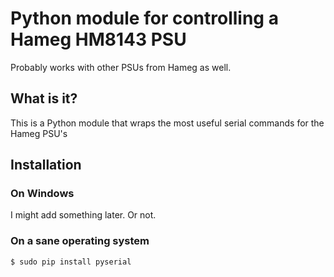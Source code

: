 # Python module for controlling a Hameg HM8143 PSU

Probably works with other PSUs from Hameg as well.

## What is it?

This is a Python module that wraps the most useful serial commands for the Hameg PSU's

## Installation

### On Windows

I might add something later. Or not.

### On a sane operating system
```bash
$ sudo pip install pyserial
```
